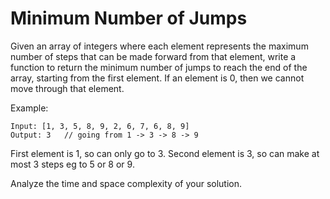 # Minimum Number of Jumps

Given an array of integers where each element represents the maximum number of steps that can be made forward from that element, write a function to return the minimum number of jumps to reach the end of the array, starting from the first element. If an element is 0, then we cannot move through that element.

Example:
```
Input: [1, 3, 5, 8, 9, 2, 6, 7, 6, 8, 9]
Output: 3   // going from 1 -> 3 -> 8 -> 9
```
First element is 1, so can only go to 3. Second element is 3, so can make at most 3 steps eg to 5 or 8 or 9.

Analyze the time and space complexity of your solution.